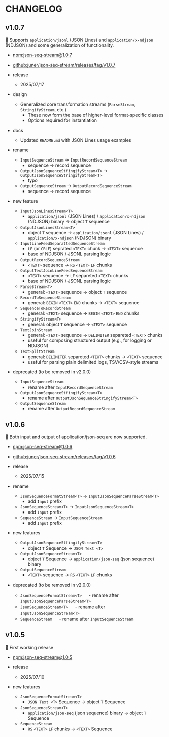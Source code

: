 # CHANGELOG

## v1.0.7

🚀 Supports `application/jsonl` (JSON Lines) and `application/x-ndjson` (NDJSON) and some generalization of functionality.

- [npm:json-seq-stream@1.0.7](https://www.npmjs.com/package/json-seq-stream/v/1.0.7)
- [github:juner/json-seq-stream/releases/tag/v1.0.7](https://github.com/juner/json-seq-stream/releases/tag/v1.0.7)

- release
  - 2025/07/17

- design
  - Generalized core transformation streams (`ParseStream`, `StringifyStream`, etc.)
    - These now form the base of higher-level format-specific classes
    - Options required for instantiation
- docs
  - Updated `README.md` with JSON Lines usage examples
- rename
  - `InputSequenceStream` -> `InputRecordSequenceStream`
    - sequence -> record sequence
  - `OutputJsonSequenceStfingifyStream<T>` -> `OutputJsonSequenceStringifyStream<T>`
    - typo
  - `OutputSequenceStream` -> `OutputRecordSequenceStream`
    - sequence -> record sequence
- new feature
  - `InputJsonLinesStream<T>`
    - `application/jsonl` (JSON Lines) / `application/x-ndjson` (NDJSON) binary -> object `T` sequence
  - `OutputJsonLinesStream<T>`
    - object `T` sequence -> `application/jsonl` (JSON Lines) / `application/x-ndjson` (NDJSON) binary
  - `InputLineFeedSeparattedSequenceStream`
    - `LF` (or `CRLF`) seprated `<TEXT>` chunk -> `<TEXT>` sequence
    - base of NDJSON / JSONL parsing logic
  - `OutputRecordSequenceStream`
    - `<TEXT>` sequence -> `RS` `<TEXT>` `LF` chunks
  - `OutputTextJoinLineFeedSequenceStream`
    - `<TEXT>` sequence -> `LF` separeted `<TEXT>` chunks
    - base of NDJSON / JSONL parsing logic
  - `ParseStream<T>`
    - general: `<TEXT>` sequence -> object `T` sequence
  - `RecordToSequenceStream`
    - general: `BEGIN` `<TEXT>` `END` chunks -> `<TEXT>` sequence
  - `SequenceToRecordStream`
    - general: `<TEXT>` sequence -> `BEGIN` `<TEXT>` `END` chunks
  - `StringifyStream<T>`
    - general: object `T` sequence -> `<TEXT>` sequence
  - `TextJoinStream`
    - general: `<TEXT>` sequence -> `DELIMITER` separeted `<TEXT>` chunks
    - useful for composing structured output (e.g., for logging or NDJSON)
  - `TextSplitStream`
    - general: `DELIMITER` separeted `<TEXT>` chunks -> `<TEXT>` sequence
    - useful for parsing plain delimited logs, TSV/CSV-style streams
- deprecated (to be removed in v2.0.0)
  - `InputSequenceStream`
    - rename after `InputRecordSequenceStream`
  - `OutputJsonSequenceStfingifyStream<T>`
    - rename after `OutputJsonSequenceStringifyStream<T>`
  - `OutputSequenceStream`
    - rename after `OutputRecordSequenceStream`

## v1.0.6

🚀 Both input and output of application/json-seq are now supported.

- [npm:json-seq-stream@1.0.6](https://www.npmjs.com/package/json-seq-stream/v/1.0.6)
- [github:juner/json-seq-stream/releases/tag/v1.0.6](https://github.com/juner/json-seq-stream/releases/tag/v1.0.6)

- release
  - 2025/07/15

- rename
  - `JsonSequenceFormatStream<T>` -> `InputJsonSequenceParseStream<T>`
    - add `Input` prefix
  - `JsonSequenceStream<T>` -> `InputJsonSequenceStream<T>`
    - add `Input` prefix
  - `SequenceStream` -> `InputSequenceStream`
    - add `Input` prefix
- new features
  - `OutputJsonSequenceStfingifyStream<T>`
    - object `T` Sequence -> `JSON Text <T>`
  - `OutputJsonSequenceStream<T>`
    - object `T` Sequence -> `application/json-seq` (json sequence) binary
  - `OutputSequenceStream`
    - `<TEXT>` sequence -> `RS` `<TEXT>` `LF` chunks
- deprecated (to be removed in v2.0.0)
  - `JsonSequenceFormatStream<T>`
  　 - rename after `InputJsonSequenceParseStream<T>`
  - `JsonSequenceStream<T>`
  　 - rename after `InputJsonSequenceStream<T>`
  - `SequenceStream`
  　 - rename after `InputSequenceStream`

## v1.0.5

🚀 First working release

- [npm:json-seq-stream@1.0.5](https://www.npmjs.com/package/json-seq-stream/v/1.0.5)

- release
  - 2025/07/10

- new features
  - `JsonSequenceFormatStream<T>`
    - `JSON Text <T>` Sequence -> object `T` Sequence
  - `JsonSequenceStream<T>`
    - `application/json-seq` (json sequence) binary -> object `T` Sequence
  - `SequenceStream`
    - `RS` `<TEXT>` `LF` chunks -> `<TEXT>` Sequence
